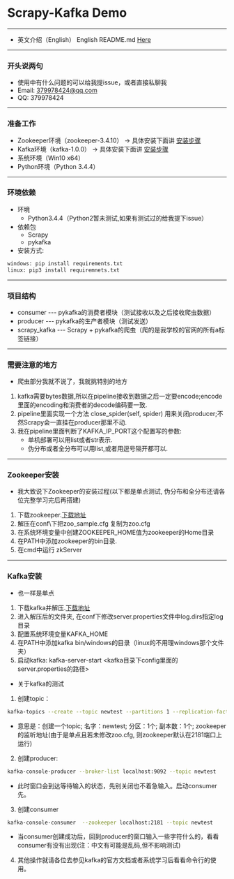 # Scrapy-Kafka Demo

---

* 英文介绍（English）
English README.md [Here](https://github.com/sunhailin-Leo/Scrapy-Kafka-Demo/README_en.md)

---
<h3 id="Start">开头说两句</h3>

* 使用中有什么问题的可以给我提issue，或者直接私聊我
* Email: 379978424@qq.com
* QQ: 379978424

---

<h3 id="Ready">准备工作</h3>

* Zookeeper环境（zookeeper-3.4.10） -> 具体安装下面讲 [安装步骤](#ZookeeperInstall)
* Kafka环境（kafka-1.0.0） -> 具体安装下面讲 [安装步骤](#KafkaInstall)
* 系统环境（Win10 x64）
* Python环境（Python 3.4.4）

---

<h3 id="Env">环境依赖</h3>

* 环境
    * Python3.4.4（Python2暂未测试,如果有测试过的给我提下issue）
* 依赖包
    * Scrapy
    * pykafka
* 安装方式:

```bash
windows: pip install requirements.txt
linux: pip3 install requiremnets.txt
```

---

<h3 id="Structure">项目结构</h3>

* consumer --- pykafka的消费者模块（测试接收以及之后接收爬虫数据）
* producer --- pykafka的生产者模块（测试发送）
* scrapy_kafka --- Scrapy + pykafka的爬虫（爬的是我学校的官网的所有a标签链接）

---

<h3 id="attention">需要注意的地方</h3>

* 爬虫部分我就不说了，我就挑特别的地方

1. kafka需要bytes数据,所以在pipeline接收到数据之后一定要encode;encode里面的encoding和消费者的decode编码要一致.
2. pipeline里面实现一个方法 close_spider(self, spider) 用来关闭producer;不然Scrapy会一直挂在producer那里不动. 
3. 我在pipeline里面判断了KAFKA_IP_PORT这个配置写的参数:
    * 单机部署可以用list或者str表示.
    * 伪分布或者全分布可以用list,或者用逗号隔开都可以.

---

<h3 id="ZookeeperInstall">Zookeeper安装</h3>

* 我大致说下Zookeeper的安装过程(以下都是单点测试, 伪分布和全分布还请各位完整学习完后再搭建)

1. 下载zookeeper.[下载地址](https://www.apache.org/dyn/closer.cgi/zookeeper/)
2. 解压在conf\下把zoo_sample.cfg 复制为zoo.cfg
3. 在系统环境变量中创建ZOOKEEPER_HOME值为zookeeper的Home目录
4. 在PATH中添加zookeeper的bin目录.
5. 在cmd中运行 zkServer

---

<h3 id="KafkaInstall">Kafka安装</h3>

* 也一样是单点

1. 下载kafka并解压.[下载地址](http://kafka.apache.org/downloads)
2. 进入解压后的文件夹, 在conf下修改server.properties文件中log.dirs指定log目录
3. 配置系统环境变量KAFKA_HOME
4. 在PATH中添加kafka bin/windows的目录（linux的不用理windows那个文件夹）
5. 启动kafka: kafka-server-start <kafka目录下config里面的server.properties的路径>

* 关于kafka的测试

1. 创建topic：

```bash
kafka-topics --create --topic newtest --partitions 1 --replication-factor 1 --zookeeper localhost:2181 
```
* 意思是：创建一个topic; 名字：newtest; 分区：1个; 副本数：1个; zookeeper的监听地址(由于是单点且若未修改zoo.cfg, 则zookeeper默认在2181端口上运行)

2. 创建producer:

```bash
kafka-console-producer --broker-list localhost:9092 --topic newtest  
```

* 此时窗口会到达等待输入的状态，先别关闭也不着急输入。启动consumer先。

3. 创建consumer

```bash
kafka-console-consumer  --zookeeper localhost:2181 --topic newtest
```

* 当consumer创建成功后，回到producer的窗口输入一些字符什么的，看看consumer有没有出现(注：中文有可能是乱码,但不影响测试)

4. 其他操作就请各位去参见kafka的官方文档或者系统学习后看看命令行的使用。